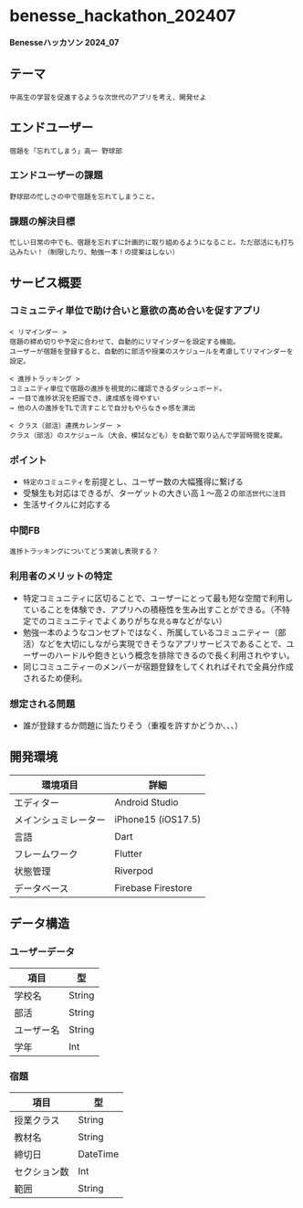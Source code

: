 # benesse_hackathon_202407

**Benesseハッカソン 2024_07**

## テーマ
```
中高生の学習を促進するような次世代のアプリを考え、開発せよ
```

## エンドユーザー
```
宿題を「忘れてしまう」高一 野球部
```
### エンドユーザーの課題
```
野球部の忙しさの中で宿題を忘れてしまうこと。
```

### 課題の解決目標
```
忙しい日常の中でも、宿題を忘れずに計画的に取り組めるようになること。ただ部活にも打ち込みたい！（制限したり、勉強一本！の提案はしない）
```

## サービス概要
### コミュニティ単位で助け合いと意欲の高め合いを促すアプリ
```
< リマインダー >
宿題の締め切りや予定に合わせて、自動的にリマインダーを設定する機能。
ユーザーが宿題を登録すると、自動的に部活や授業のスケジュールを考慮してリマインダーを設定。
```
```
< 進捗トラッキング >
コミュニティ単位で宿題の進捗を視覚的に確認できるダッシュボード。
→ 一目で進捗状況を把握でき、達成感を得やすい
→ 他の人の進捗をTLで流すことで自分もやらなきゃ感を演出
```
```
< クラス（部活）連携カレンダー >
クラス（部活）のスケジュール（大会、模試なども）を自動で取り込んで学習時間を提案。
```
### ポイント
- `特定のコミュニティ`を前提とし、ユーザー数の大幅獲得に繋げる
- 受験生も対応はできるが、ターゲットの大きい高１〜高２の`部活世代に注目`
- 生活サイクルに対応する

### 中間FB
```
進捗トラッキングについてどう実装し表現する？
```

### 利用者のメリットの特定
- 特定コミュニティに区切ることで、ユーザーにとって最も短な空間で利用していることを体験でき、アプリへの積極性を生み出すことができる。（不特定でのコミュニティでよくありがちな`見る専`などがない）
- 勉強一本のようなコンセプトではなく、所属しているコミュニティー（部活）などを大切にしながら実現できそうなアプリサービスであることで、ユーザーのハードルや飽きという概念を排除できるので長く利用されやすい。
- 同じコミュニティーのメンバーが宿題登録をしてくれればそれで全員分作成されるため便利。

### 想定される問題
- 誰が登録するか問題に当たりそう（重複を許すかどうか、、、）

## 開発環境
|環境項目|詳細|
|-|-|
|エディター|Android Studio|
|メインシュミレーター|iPhone15 (iOS17.5)|
|言語|Dart|
|フレームワーク|Flutter|
|状態管理|Riverpod|
|データベース|Firebase Firestore|

## データ構造
### ユーザーデータ
|項目|型|
|-|-|
|学校名|String|
|部活|String|
|ユーザー名|String|
|学年|Int|

### 宿題
|項目|型|
|-|-|
|授業クラス|String|
|教材名|String|
|締切日|DateTime|
|セクション数|Int|
|範囲|String|
